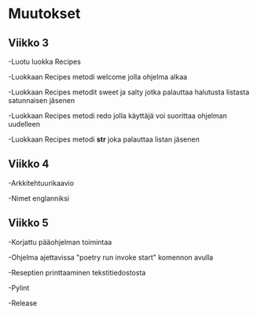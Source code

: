 # Muutokset

## Viikko 3
-Luotu luokka Recipes

-Luokkaan Recipes metodi welcome jolla ohjelma alkaa

-Luokkaan Recipes metodit sweet ja salty jotka palauttaa halutusta listasta satunnaisen jäsenen

-Luokkaan Recipes metodi redo jolla käyttäjä voi suorittaa ohjelman uudelleen

-Luokkaan Recipes metodi __str__ joka palauttaa listan jäsenen


## Viikko 4
-Arkkitehtuurikaavio

-Nimet englanniksi


## Viikko 5
-Korjattu pääohjelman toimintaa

-Ohjelma ajettavissa "poetry run invoke start" komennon avulla

-Reseptien printtaaminen tekstitiedostosta

-Pylint

-Release
